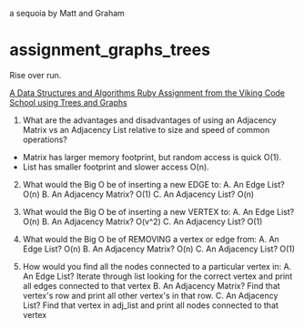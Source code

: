 a sequoia by Matt and Graham

# assignment_graphs_trees
Rise over run.

[A Data Structures and Algorithms Ruby Assignment from the Viking Code School using Trees and Graphs](http://www.vikingcodeschool.com)

1. What are the advantages and disadvantages of using an Adjacency Matrix vs an Adjacency List relative to size and speed of common operations?
  - Matrix has larger memory footprint, but random access is quick O(1).
  - List has smaller footprint and slower access O(n).

2. What would the Big O be of inserting a new EDGE to:
  A. An Edge List?
    O(n)
  B. An Adjacency Matrix?
    O(1)
  C. An Adjacency List?
    O(n)

3. What would the Big O be of inserting a new VERTEX to:
  A. An Edge List?
    O(n)
  B. An Adjacency Matrix?
    O(v^2)
  C. An Adjacency List?
    O(1)

4. What would the Big O be of REMOVING a vertex or edge from:
  A. An Edge List?
    O(n)
  B. An Adjacency Matrix?
    O(n)
  C. An Adjacency List?
    O(1)

5. How would you find all the nodes connected to a particular vertex in:
  A. An Edge List?
    Iterate through list looking for the correct vertex and print all edges connected to that vertex
  B. An Adjacency Matrix?
    Find that vertex's row and print all other vertex's in that row.
  C. An Adjacency List?
    Find that vertex in adj_list and print all nodes connected to that vertex
